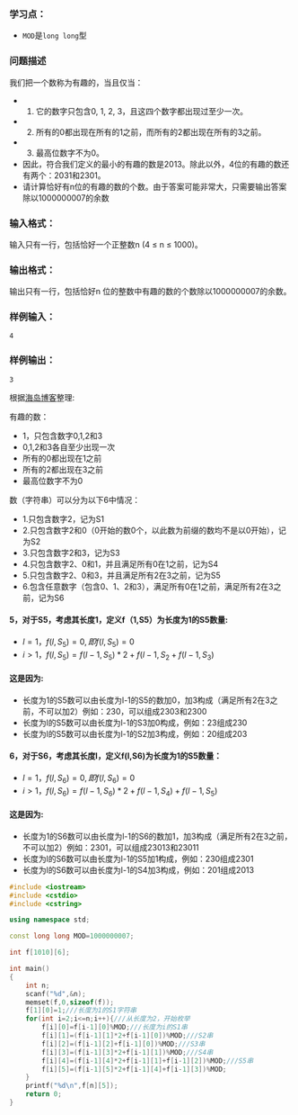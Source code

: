 ### 学习点：
* ```MOD```是```long long```型

### 问题描述
我们把一个数称为有趣的，当且仅当：
* 1. 它的数字只包含0, 1, 2, 3，且这四个数字都出现过至少一次。
* 2. 所有的0都出现在所有的1之前，而所有的2都出现在所有的3之前。
* 3. 最高位数字不为0。
* 因此，符合我们定义的最小的有趣的数是2013。除此以外，4位的有趣的数还有两个：2031和2301。
* 请计算恰好有n位的有趣的数的个数。由于答案可能非常大，只需要输出答案除以1000000007的余数
### 输入格式：
  输入只有一行，包括恰好一个正整数n (4 ≤ n ≤ 1000)。
### 输出格式：
  输出只有一行，包括恰好n 位的整数中有趣的数的个数除以1000000007的余数。
### 样例输入：
```
4
```
### 样例输出：
```
3
```

根据[海岛博客](https://blog.csdn.net/tigerisland45/article/details/55270910)整理:<br>

有趣的数：
* 1，只包含数字0,1,2和3
* 0,1,2和3各自至少出现一次
* 所有的0都出现在1之前
* 所有的2都出现在3之前
* 最高位数字不为0

数（字符串）可以分为以下6中情况：

* 1.只包含数字2，记为S1
* 2.只包含数字2和0（0开始的数0个，以此数为前缀的数均不是以0开始），记为S2
* 3.只包含数字2和3，记为S3
* 4.只包含数字2、0和1，并且满足所有0在1之前，记为S4
* 5.只包含数字2、0和3，并且满足所有2在3之前，记为S5
* 6.包含任意数字（包含0、1、2和3），满足所有0在1之前，满足所有2在3之前，记为S6

#### 5，对于S5，考虑其长度1，定义f（1,S5）为长度为1的S5数量:
* $l=1，f(l,S_{5})=0,即f(l,S_{5})=0$<br>
* $i>1，f(l,S_{5})=f(l-1,S_{5})*2+f(l-1,S_{2}+f(l-1,S_{3})$<br>

#### 这是因为:<br>
* 长度为1的S5数可以由长度为l-1的S5的数加0，加3构成（满足所有2在3之前，不可以加2）例如：230，可以组成2303和2300<br>
* 长度为l的S5数可以由长度为l-1的S3加0构成，例如：23组成230<br>
* 长度为l的S5数可以由长度为l-1的S2加3构成，例如：20组成203<br>

#### 6，对于S6，考虑其长度l，定义f(l,S6)为长度为1的S5数量：
* $l=1，f(l,S_{6})=0,即f(l,S_{6})=0$<br>
* $i>1，f(l,S_{6})=f(l-1,S_{6})*2+f(l-1,S_{4})+f(l-1,S_{5})$<br>

#### 这是因为:<br>
* 长度为1的S6数可以由长度为l-1的S6的数加1，加3构成（满足所有2在3之前，不可以加2）例如：2301，可以组成23013和23011<br>
* 长度为l的S6数可以由长度为l-1的S5加1构成，例如：230组成2301<br>
* 长度为l的S6数可以由长度为l-1的S4加3构成，例如：201组成2013<br>

```cpp
#include <iostream>
#include <cstdio>
#include <cstring>

using namespace std;

const long long MOD=1000000007;

int f[1010][6];

int main()
{
    int n;
    scanf("%d",&n);
    memset(f,0,sizeof(f));
    f[1][0]=1;///长度为1的S1字符串
    for(int i=2;i<=n;i++){///从长度为2，开始枚举
        f[i][0]=f[i-1][0]%MOD;///长度为i的S1串
        f[i][1]=(f[i-1][1]*2+f[i-1][0])%MOD;///S2串
        f[i][2]=(f[i-1][2]+f[i-1][0])%MOD;///S3串
        f[i][3]=(f[i-1][3]*2+f[i-1][1])%MOD;///S4串
        f[i][4]=(f[i-1][4]*2+f[i-1][1]+f[i-1][2])%MOD;///S5串
        f[i][5]=(f[i-1][5]*2+f[i-1][4]+f[i-1][3])%MOD;
    }
    printf("%d\n",f[n][5]);
    return 0;
}
```




